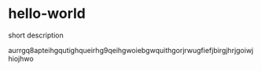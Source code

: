 # hello-world
short description

aurrgq8apteihgqutighqueirhg9qeihgwoiebgwquithgorjrwugfiefjbirgjhrjgoiwjhiojhwo
